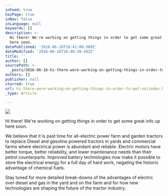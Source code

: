 ```yaml
---
inFeed: true
hasPage: true
inNav: false
inLanguage: null
keywords: []
description: >-
  Hi there! We're working on getting things in order to get some great info up
  here soon.
datePublished: '2016-06-16T18:41:00.589Z'
dateModified: '2016-06-16T18:40:39.492Z'
title: ''
author: []
sourcePath: >-
  _posts/2016-06-16-hi-there-were-working-on-getting-things-in-order-to-get-so.md
authors: []
publisher: null
starred: true
url: hi-there-were-working-on-getting-things-in-order-to-get-so/index.html
_type: Article

---
```

![](https://the-grid-user-content.s3-us-west-2.amazonaws.com/6031fe96-1abc-41eb-afb8-4da35d958353.png)

Hi there! We're working on getting things in order to get some great info up here soon.

We believe that it is past time for all-electric power farm and garden tractors to replace Diesel and gasoline powered tractors in yards and commercial farms where electrical power is abundant and reliable. Electric motors have better torque, better reliability, and lower maintenance needs than their petrol counterparts. Improved battery technologies now make it possible to store the electrical energy for a full day of hard work, negating the historic advantage of chemical fuels.

Stay tuned for more detailed break-downs of the advantages of electric over diesel and gas in the yard and on the farm and for how new technologies are shaping the future of the tractor industry.